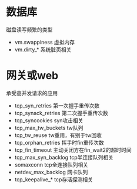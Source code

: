 # 数据库
磁盘读写频繁的类型
* vm.swappiness 虚拟内存
* vm.dirty_* 系统脏页相关

# 网关或web
承受高并发请求的应用
* tcp_syn_retries 第一次握手重传次数
* tcp_synack_retries 第二次握手重传次数
* tcp_syncookies syn攻击相关
* tcp_max_tw_buckets tw队列
* tcp_tw_reuse tw重用，有别于tw回收
* tcp_orphan_retries 挥手时fin重传次数
* tcp_fin_timeout 主动关闭方在fin_wait2的超时时间
* tcp_max_syn_backlog tcp半连接队列相关
* somaxconn tcp全连接队列相关
* netdev_max_backlog 网卡队列
* tcp_keepalive_* tcp存活探测相关